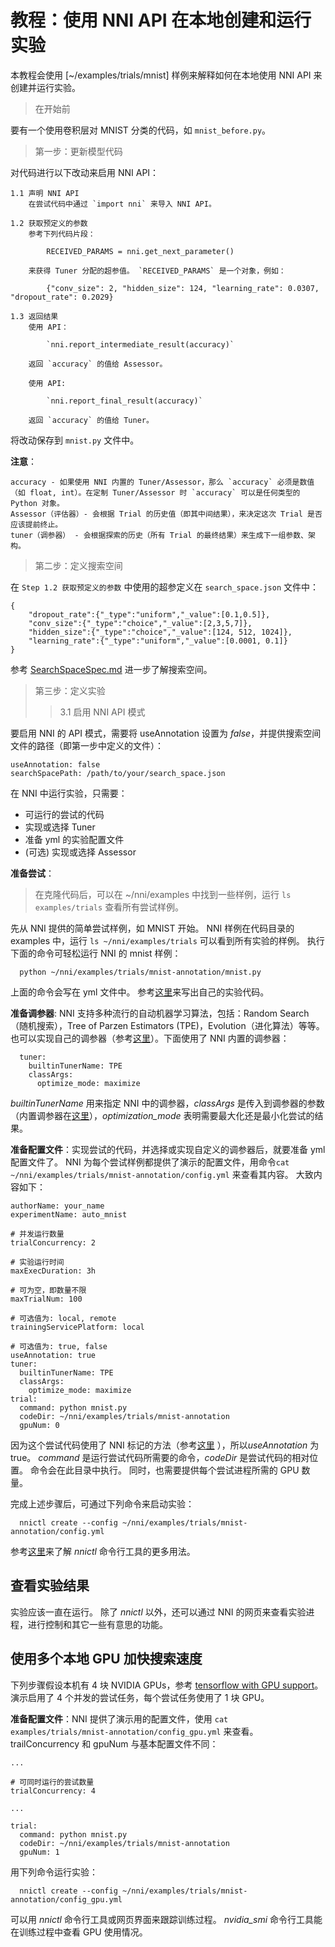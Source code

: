 # **教程：使用 NNI API 在本地创建和运行实验**

本教程会使用 [~/examples/trials/mnist] 样例来解释如何在本地使用 NNI API 来创建并运行实验。

> 在开始前

要有一个使用卷积层对 MNIST 分类的代码，如 `mnist_before.py`。

> 第一步：更新模型代码

对代码进行以下改动来启用 NNI API：

    1.1 声明 NNI API
        在尝试代码中通过 `import nni` 来导入 NNI API。
    
    1.2 获取预定义的参数
        参考下列代码片段： 
    
            RECEIVED_PARAMS = nni.get_next_parameter()
    
        来获得 Tuner 分配的超参值。 `RECEIVED_PARAMS` 是一个对象，例如： 
    
            {"conv_size": 2, "hidden_size": 124, "learning_rate": 0.0307, "dropout_rate": 0.2029}
    
    1.3 返回结果
        使用 API：
    
            `nni.report_intermediate_result(accuracy)` 
    
        返回 `accuracy` 的值给 Assessor。
    
        使用 API:
    
            `nni.report_final_result(accuracy)` 
    
        返回 `accuracy` 的值给 Tuner。 
    

将改动保存到 `mnist.py` 文件中。

**注意**：

    accuracy - 如果使用 NNI 内置的 Tuner/Assessor，那么 `accuracy` 必须是数值（如 float, int）。在定制 Tuner/Assessor 时 `accuracy` 可以是任何类型的 Python 对象。
    Assessor（评估器）- 会根据 Trial 的历史值（即其中间结果），来决定这次 Trial 是否应该提前终止。
    tuner（调参器） - 会根据探索的历史（所有 Trial 的最终结果）来生成下一组参数、架构。
    

> 第二步：定义搜索空间

在 `Step 1.2 获取预定义的参数` 中使用的超参定义在 `search_space.json` 文件中：

    {
        "dropout_rate":{"_type":"uniform","_value":[0.1,0.5]},
        "conv_size":{"_type":"choice","_value":[2,3,5,7]},
        "hidden_size":{"_type":"choice","_value":[124, 512, 1024]},
        "learning_rate":{"_type":"uniform","_value":[0.0001, 0.1]}
    }
    

参考 [SearchSpaceSpec.md](./SearchSpaceSpec.md) 进一步了解搜索空间。

> 第三步：定义实验
> 
> > 3.1 启用 NNI API 模式

要启用 NNI 的 API 模式，需要将 useAnnotation 设置为 *false*，并提供搜索空间文件的路径（即第一步中定义的文件）：

    useAnnotation: false
    searchSpacePath: /path/to/your/search_space.json
    

在 NNI 中运行实验，只需要：

* 可运行的尝试的代码
* 实现或选择 Tuner
* 准备 yml 的实验配置文件
* (可选) 实现或选择 Assessor

**准备尝试**：

> 在克隆代码后，可以在 ~/nni/examples 中找到一些样例，运行 `ls examples/trials` 查看所有尝试样例。

先从 NNI 提供的简单尝试样例，如 MNIST 开始。 NNI 样例在代码目录的 examples 中，运行 `ls ~/nni/examples/trials` 可以看到所有实验的样例。 执行下面的命令可轻松运行 NNI 的 mnist 样例：

      python ~/nni/examples/trials/mnist-annotation/mnist.py
    

上面的命令会写在 yml 文件中。 参考[这里](./howto_1_WriteTrial.md)来写出自己的实验代码。

**准备调参器**: NNI 支持多种流行的自动机器学习算法，包括：Random Search（随机搜索），Tree of Parzen Estimators (TPE)，Evolution（进化算法）等等。 也可以实现自己的调参器（参考[这里](./howto_2_CustomizedTuner.md)）。下面使用了 NNI 内置的调参器：

      tuner:
        builtinTunerName: TPE
        classArgs:
          optimize_mode: maximize
    

*builtinTunerName* 用来指定 NNI 中的调参器，*classArgs* 是传入到调参器的参数（内置调参器在[这里]()），*optimization_mode* 表明需要最大化还是最小化尝试的结果。

**准备配置文件**：实现尝试的代码，并选择或实现自定义的调参器后，就要准备 yml 配置文件了。 NNI 为每个尝试样例都提供了演示的配置文件，用命令`cat ~/nni/examples/trials/mnist-annotation/config.yml` 来查看其内容。 大致内容如下：

    authorName: your_name
    experimentName: auto_mnist
    
    # 并发运行数量
    trialConcurrency: 2
    
    # 实验运行时间
    maxExecDuration: 3h
    
    # 可为空，即数量不限
    maxTrialNum: 100
    
    # 可选值为: local, remote  
    trainingServicePlatform: local
    
    # 可选值为: true, false  
    useAnnotation: true
    tuner:
      builtinTunerName: TPE
      classArgs:
        optimize_mode: maximize
    trial:
      command: python mnist.py
      codeDir: ~/nni/examples/trials/mnist-annotation
      gpuNum: 0
    

因为这个尝试代码使用了 NNI 标记的方法（参考[这里](../tools/annotation/README.md) ），所以*useAnnotation* 为 true。 *command* 是运行尝试代码所需要的命令，*codeDir* 是尝试代码的相对位置。 命令会在此目录中执行。 同时，也需要提供每个尝试进程所需的 GPU 数量。

完成上述步骤后，可通过下列命令来启动实验：

      nnictl create --config ~/nni/examples/trials/mnist-annotation/config.yml
    

参考[这里](NNICTLDOC.md)来了解 *nnictl* 命令行工具的更多用法。

## 查看实验结果

实验应该一直在运行。 除了 *nnictl* 以外，还可以通过 NNI 的网页来查看实验进程，进行控制和其它一些有意思的功能。

## 使用多个本地 GPU 加快搜索速度

下列步骤假设本机有 4 块 NVIDIA GPUs，参考 [tensorflow with GPU support](https://www.tensorflow.org/install/gpu)。 演示启用了 4 个并发的尝试任务，每个尝试任务使用了 1 块 GPU。

**准备配置文件**：NNI 提供了演示用的配置文件，使用 `cat examples/trials/mnist-annotation/config_gpu.yml` 来查看。 trailConcurrency 和 gpuNum 与基本配置文件不同：

    ...
    
    # 可同时运行的尝试数量
    trialConcurrency: 4
    
    ...
    
    trial:
      command: python mnist.py
      codeDir: ~/nni/examples/trials/mnist-annotation
      gpuNum: 1
    

用下列命令运行实验：

      nnictl create --config ~/nni/examples/trials/mnist-annotation/config_gpu.yml
    

可以用 *nnictl* 命令行工具或网页界面来跟踪训练过程。 *nvidia_smi* 命令行工具能在训练过程中查看 GPU 使用情况。